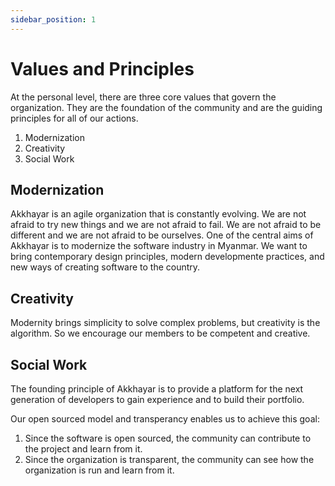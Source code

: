 ```yaml
---
sidebar_position: 1
---
```


# Values and Principles

At the personal level, there are three core values that govern the organization. They are the foundation of the community and are the guiding principles for all of our actions.

1. Modernization
2. Creativity
3. Social Work


## Modernization
Akkhayar is an agile organization that is constantly evolving. We are not afraid to try new things and we are not afraid to fail. We are not afraid to be different and we are not afraid to be ourselves. One of the central aims of Akkhayar is to modernize the software industry in Myanmar. We want to bring contemporary design principles, modern developmente practices, and new ways of creating software to the country.

## Creativity
Modernity brings simplicity to solve complex problems, but creativity is the algorithm. So we encourage our members to be competent and creative.

## Social Work
The founding principle of Akkhayar is to provide a platform for the next generation of developers to gain experience and to build their portfolio.

Our open sourced model and transperancy enables us to achieve this goal:

1. Since the software is open sourced, the community can contribute to the project and learn from it. 
2. Since the organization is transparent, the community can see how the organization is run and learn from it. 
